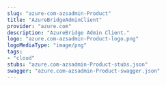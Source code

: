 ```yaml
---
slug: "azure-com-azsadmin-Product"
title: "AzureBridgeAdminClient"
provider: "azure.com"
description: "AzureBridge Admin Client."
logo: "azure.com-azsadmin-Product-logo.png"
logoMediaType: "image/png"
tags:
- "cloud"
stubs: "azure.com-azsadmin-Product-stubs.json"
swagger: "azure.com-azsadmin-Product-swagger.json"
---
```

